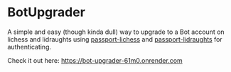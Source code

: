 # BotUpgrader
A simple and easy (though kinda dull) way to upgrade to a Bot account on lichess and lidraughts using [passport-lichess](https://www.npmjs.com/package/passport-lichess) and [passport-lidraughts](https://www.npmjs.com/package/passport-lidraughts) for authenticating.

Check it out here: https://bot-upgrader-61m0.onrender.com